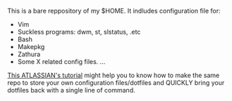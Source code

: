 This is a bare reppository of my $HOME. It indludes configuration file for:
  - Vim
  - Suckless programs: dwm, st, slstatus, .etc
  - Bash
  - Makepkg
  - Zathura
  - Some X related config files.
  ...

[This ATLASSIAN's tutorial](https://www.atlassian.com/git/tutorials/dotfiles) might help you to know
 how to make the same repo to store your own configuration files/dotfiles and QUICKLY bring your dotfiles back with a single line of command.
